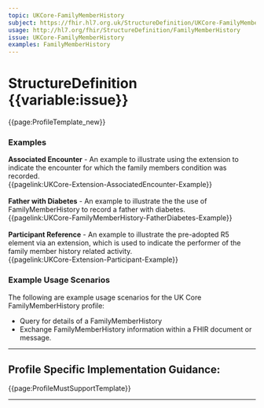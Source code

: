 ```yaml
---
topic: UKCore-FamilyMemberHistory
subject: https://fhir.hl7.org.uk/StructureDefinition/UKCore-FamilyMemberHistory
usage: http://hl7.org/fhir/StructureDefinition/FamilyMemberHistory
issue: UKCore-FamilyMemberHistory
examples: FamilyMemberHistory
---
```

# StructureDefinition {{variable:issue}}

<nocheck>
{{page:ProfileTemplate_new}}

<div id="Examples" class="tabcontent">
  <h3>Examples</h3>
  <b>Associated Encounter</b> - An example to illustrate using the extension to indicate the encounter for which the family members condition was recorded.<br>
{{pagelink:UKCore-Extension-AssociatedEncounter-Example}}
  <br><br>
  <b>Father with Diabetes</b> - An example to illustrate the the use of FamilyMemberHistory to record a father with diabetes.
  <br>{{pagelink:UKCore-FamilyMemberHistory-FatherDiabetes-Example}}
  <br><br>
  <b>Participant Reference</b> - An example to illustrate the pre-adopted R5 element via an extension, which is used to indicate the performer of the family member history related activity.<br>
  {{pagelink:UKCore-Extension-Participant-Example}}
</div>
</nocheck>

<div id="ProfileGuidance">

### Example Usage Scenarios ###
The following are example usage scenarios for the UK Core FamilyMemberHistory profile:
- Query for details of a FamilyMemberHistory
- Exchange FamilyMemberHistory information within a FHIR document or message.

<hr class="thickline">

## Profile Specific Implementation Guidance: ##

{{page:ProfileMustSupportTemplate}}

</div>


---
